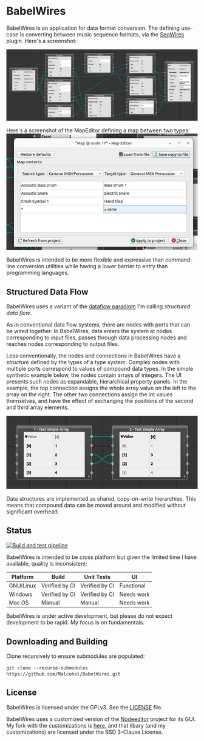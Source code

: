 # BabelWires

BabelWires is an application for data format conversion.
The defining use-case is converting between music sequence formats, via the [SeqWires](https://github.com/Malcohol/SeqWires) plugin.
Here's a screenshot:

![Screenshot showing several nodes wired together](Docs/screenshot.png "SeqWires screenshot showing several nodes wired together")

Here's a screenshot of the MapEditor defining a map between two types:
![Screenshot showing the MapEditor](Docs/mapEditor.png "Screenshot of the MapEditor")

BabelWires is intended to be more flexible and expressive than command-line conversion utilities while having a lower barrier to entry than programming languages.

## Structured Data Flow

BabelWires uses a variant of the [dataflow paradigm](https://en.wikipedia.org/wiki/Dataflow_programming) I'm calling _structured data flow_.

As in conventional data flow systems, there are nodes with ports that can be wired together: In BabelWires, data enters the system at nodes corresponding to input files, passes through data processing nodes and reaches nodes corresponding to output files.

Less conventionally, the nodes and connections in BabelWires have a _structure_ defined by the types of a type system.
Complex nodes with multiple ports correspond to values of compound data types.
In the simple synthetic example below, the nodes contain arrays of integers.
The UI presents such nodes as expandable, hierarchical property panels.
In the example, the top connection assigns the whole array value on the left to the array on the right.
The other two connections assign the int values themselves, and have the effect of exchanging the positions of the second and third array elements.

![Screenshot showing the manipulation of compound data](Docs/structuredDataFlow1.png)

Data structures are implemented as shared, copy-on-write hierarchies.
This means that compound data can be moved around and modified without significant overhead.

## Status

[![Build and test pipeline](https://github.com/Malcohol/BabelWires/actions/workflows/ci.yml/badge.svg)](https://github.com/Malcohol/BabelWires/actions/workflows/ci.yml)

BabelWires is intended to be cross platform but given the limited time I have available, quality is inconsistent:

| Platform | Build | Unit Tests | UI |
| -------- | --- | --- | --- | 
| GNU/Linux | Verified by CI | Verified by CI | Functional |
| Windows | Verified by CI | Verified by CI | Needs work |
| Mac OS | Manual | Manual | Needs work |

BabelWires is under active development, but please do not expect development to be rapid.
My focus is on fundamentals.

## Downloading and Building

Clone recursively to ensure submodules are populated:

```
git clone --recurse-submodules https://github.com/Malcohol/BabelWires.git
```

## License

BabelWires is licensed under the GPLv3.
See the [LICENSE](LICENSE) file.

BabelWires uses a customized version of the [Nodeeditor](https://github.com/paceholder/nodeeditor) project for its GUI.
My fork with the customizations is [here](https://github.com/Malcohol/nodeeditor/tree/Malcohol/V3ChangesForBabelwires), and that libary (and my customizations) are licensed under the BSD 3-Clause License.

